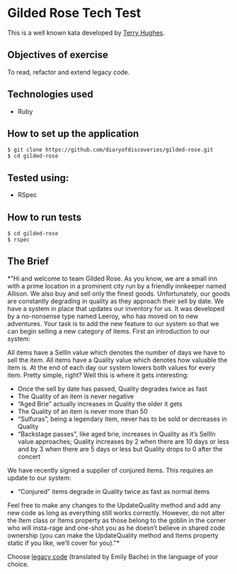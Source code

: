 Gilded Rose Tech Test
=====================
This is a well known kata developed by [Terry Hughes](http://iamnotmyself.com/2011/02/13/refactor-this-the-gilded-rose-kata/).

Objectives of exercise
----
To read, refactor and extend legacy code.

Technologies used
----
- Ruby

How to set up the application
----
```
$ git clone https://github.com/diaryofdiscoveries/gilded-rose.git
$ cd gilded-rose

```
Tested using:
----
- RSpec

How to run tests
----
```
$ cd gilded-rose
$ rspec
```
The Brief
----

*"Hi and welcome to team Gilded Rose. As you know, we are a small inn with a prime location in a prominent city run by a friendly innkeeper named Allison. We also buy and sell only the finest goods. Unfortunately, our goods are constantly degrading in quality as they approach their sell by date. We have a system in place that updates our inventory for us. It was developed by a no-nonsense type named Leeroy, who has moved on to new adventures. Your task is to add the new feature to our system so that we can begin selling a new category of items. First an introduction to our system:

All items have a SellIn value which denotes the number of days we have to sell the item. All items have a Quality value which denotes how valuable the item is. At the end of each day our system lowers both values for every item. Pretty simple, right? Well this is where it gets interesting:

- Once the sell by date has passed, Quality degrades twice as fast
- The Quality of an item is never negative
- “Aged Brie” actually increases in Quality the older it gets
- The Quality of an item is never more than 50
- “Sulfuras”, being a legendary item, never has to be sold or decreases in Quality
- “Backstage passes”, like aged brie, increases in Quality as it’s SellIn value approaches; Quality increases by 2 when there are 10 days or less and by 3 when there are 5 days or less but Quality drops to 0 after the concert

We have recently signed a supplier of conjured items. This requires an update to our system:

* “Conjured” items degrade in Quality twice as fast as normal items

Feel free to make any changes to the UpdateQuality method and add any new code as long as everything still works correctly. However, do not alter the Item class or Items property as those belong to the goblin in the corner who will insta-rage and one-shot you as he doesn’t believe in shared code ownership (you can make the UpdateQuality method and Items property static if you like, we’ll cover for you)."*

Choose [legacy code](https://github.com/emilybache/GildedRose-Refactoring-Kata) (translated by Emily Bache) in the language of your choice.
